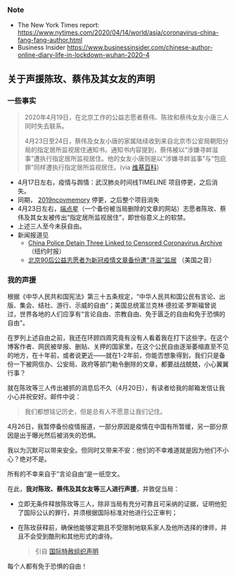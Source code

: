 ### Note

- The New York Times report: https://www.nytimes.com/2020/04/14/world/asia/coronavirus-china-fang-fang-author.html
- Business Insider https://www.businessinsider.com/chinese-author-online-diary-life-in-lockdown-wuhan-2020-4

## 关于声援陈玫、蔡伟及其女友的声明

### 一些事实

> 2020年4月19日，在北京工作的公益志愿者蔡伟、陈玫和蔡伟女友小唐三人同时失去联系。
>
> 4月23日至24日，蔡伟及女友小唐的家属陆续收到来自北京市公安局朝阳分局的指定居所监视居住通知书。通知书内容提到，蔡伟被以“涉嫌寻衅滋事”遭执行指定居所监视居住。他的女友小唐则是以“涉嫌寻衅滋事”与“包庇罪”同样遭执行指定居所监视居住。(via [维基百科](https://zh.wikipedia.org/wiki/%E7%AB%AF%E7%82%B9%E6%98%9F%E4%BA%8B%E4%BB%B6))

- 4月17日左右，疫情与舆情：武汉肺炎时间线TIMELINE 项目停更，之后消失。
- 同期， [2019ncovmemory](https://github.com/2019ncovmemory/nCovMemory) 停更，之后整个项目消失
- 4月23日左右，[端点星](https://terminus2049.github.io/)（一个备份被当局删除的文章的网站）志愿者陈玫、蔡伟及其女友被传出“指定居所监视居住”，即世俗意义上的软禁。
- 上述三人至今未获自由。
- 新闻报道见
  - [China Police Detain Three Linked to Censored Coronavirus Archive](https://www.nytimes.com/reuters/2020/04/27/world/asia/27reuters-health-coronavirus-china-rights.html) （纽约时报）
  -  [北京90后公益志愿者为新冠疫情文章备份遭“寻滋”监居](https://www.voachinese.com/a/chinese-netizen-activists-detained-for-copying-deleted-coronavirus-material-20200426/5392655.html) （美国之音）

### 我的声援

根据《中华人民共和国宪法》第三十五条规定，“中华人民共和国公民有言论、出版、集会、结社、游行、示威的自由”；美国总统富兰克林·德拉诺·罗斯福曾说过，世界各地的人们应享有“言论自由、宗教自由、免于匮乏的自由和免于恐惧的自由"。

在罗列上述自由之前，我还在环顾四周究竟有没有人看着我在打下这些字。在这个博客作者、网民被举报、删贴、关押的国家里，在这个公民自由逐渐萎缩直至不见的地方，在十年前，或者说更近——就在1-2年前，你能否想象得到，我们只是备份一下被网信办、公安局、政府等部门勒令删除的文章，都要战战兢兢，小心翼翼行事？

就在陈玫等三人传出被抓的消息后不久（4月20日），有读者给我的邮箱发信让我小心并祝安好。邮件中说：

> 我们都想铭记历史，但是总有人不愿意让我们记住。

4月26日，我暂停备份疫情报道，一部分原因是疫情在中国有所暂缓，另一部分原因是出于曝光然后被消失的恐惧。

我以为沉默可以带来安全。但同时又带来不安：他们的不幸难道就是因为他们不小心？绝对不是。

所有的不幸来自于”言论自由“是一纸空文。

在此，**我对陈玫、蔡伟及其女友等三人进行声援**，并敦促当局：

- 立即无条件释放陈玫等三人，除非当局有充分可靠且可采纳的证据，证明他犯了国际公认的罪行，并须根据国际标准对他进行公正审判；

- 在陈玫获释前，确保他能够定期且不受限制地联系家人及他所选择的律师，并且不会受到酷刑和其他形式的虐待。

  > 引自 [国际特赦组织声明](https://zh.amnesty.org/more-resources/news/_china-covid-19-activist-held-incommunicado-chen-mei/)

每个人都有免于恐惧的自由！
